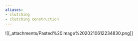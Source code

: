 ```yaml
---
aliases:
- clutching
- clutching construction
---
```















![[_attachments/Pasted%20image%2020210612234830.png]]
